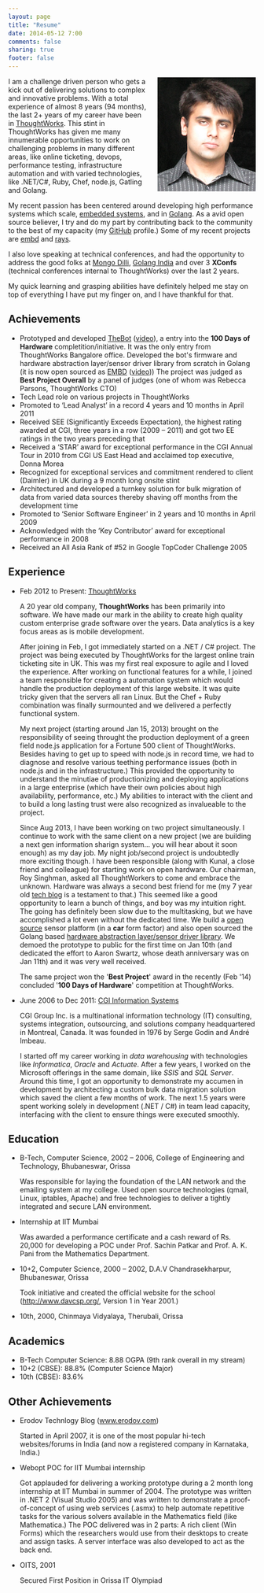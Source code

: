 ```yaml
---
layout: page
title: "Resume"
date: 2014-05-12 7:00
comments: false
sharing: true
footer: false
---
```


<img src="/images/karan-misra.png" style="float: right; margin: 0 0 10px 20px" />

I am a challenge driven person who gets a kick out of delivering solutions to complex and innovative problems. With a total experience of almost 8 years (94 months), the last 2+ years of my career have been in [ThoughtWorks](http://www.thoughtworks.com/). This stint in ThoughtWorks has given me many innumerable opportunities to work on challenging problems in many different areas, like online ticketing, devops, performance testing, infrastructure automation and with varied technologies, like .NET/C#, Ruby, Chef, node.js, Gatling and Golang.

My recent passion has been centered around developing high performance systems which scale, [embedded systems](/framework/embd.html), and in [Golang](http://golang.org/). As a avid open source believer, I try and do my part by contributing back to the community to the best of my capacity (my [GitHub](https://github.com/kidoman) profile.) Some of my recent projects are [embd](https://github.com/kidoman/embd) and [rays](https://github.com/kidoman/rays).

I also love speaking at technical conferences, and had the opportunity to address the good folks at [Mongo Dilli](http://www.meetup.com/mongo-dilli/events/129611472/), [Golang India](http://www.meetup.com/Golang-India/events/155483972/) and over 3 **XConfs** (technical conferences internal to ThoughtWorks) over the last 2 years.

My quick learning and grasping abilities have definitely helped me stay on top of everything I have put my finger on, and I have thankful for that.

## Achievements

* Prototyped and developed [TheBot](http://kidoman.io/life/embd-behind-scenes.html) ([video](https://www.youtube.com/watch?v=iMXjkZ4B3EM)), a entry into the **100 Days of Hardware** completition/initiative. It was the only entry from ThoughtWorks Bangalore office. Developed the bot's firmware and hardware abstraction layer/sensor driver library from scratch in Golang (it is now open sourced as [EMBD](http://embd.kidoman.io/) ([video](http://embd.kidoman.io/#demo))) The project was judged as **Best Project Overall** by a panel of judges (one of whom was Rebecca Parsons, ThoughtWorks CTO)
* Tech Lead role on various projects in ThoughtWorks
* Promoted to ‘Lead Analyst’ in a record 4 years and 10 months in April 2011
* Received SEE (Significantly Exceeds Expectation), the highest rating awarded at CGI, three years in a row (2009 – 2011) and got two EE ratings in the two years preceding that
* Received a ‘STAR’ award for exceptional performance in the CGI Annual Tour in 2010 from CGI US East Head and acclaimed top executive, Donna Morea
* Recognized for exceptional services and commitment rendered to client (Daimler) in UK during a 9 month long onsite stint
* Architectured and developed a turnkey solution for bulk migration of data from varied data sources thereby shaving off months from the development time
* Promoted to ‘Senior Software Engineer’ in 2 years and 10 months in April 2009
* Acknowledged with the ‘Key Contributor’ award for exceptional performance in 2008
* Received an All Asia Rank of #52 in Google TopCoder Challenge 2005

## Experience

* Feb 2012 to Present: [ThoughtWorks](http://www.thoughtworks.com/)

  A 20 year old company, **ThoughtWorks** has been primarily into software. We have made our mark in the ability to create high quality custom enterprise grade software over the years. Data analytics is a key focus areas as is mobile development.

  After joining in Feb, I got immediately started on a .NET / C# project. The project was being executed by ThoughtWorks for the largest online train ticketing site in UK. This was my first real exposure to agile and I loved the experience. After working on functional features for a while, I joined a team responsible for creating a automation system which would handle the production deployment of this large website. It was quite tricky given that the servers all ran Linux. But the Chef + Ruby combination was finally surmounted and we delivered a perfectly functional system.

  My next project (starting around Jan 15, 2013) brought on the responsibility of seeing throught the production deployment of a green field node.js application for a Fortune 500 client of ThoughtWorks. Besides having to get up to speed with node.js in record time, we had to diagnose and resolve various teething performance issues (both in node.js and in the infrastructure.) This provided the opportunity to understand the minutiae of productionizing and deploying applications in a large enterprise (which have their own policies about high availability, performance, etc.) My abilities to interact with the client and to build a long lasting trust were also recognized as invalueable to the project.

  Since Aug 2013, I have been working on two project simultaneously. I continue to work with the same client on a new project (we are building a next gen information sharign system... you will hear about it soon enough) as my day job. My night job/second project is undoubtedly more exciting though. I have been responsible (along with Kunal, a close friend and colleague) for starting work on open hardware. Our chairman, Roy Singhman, asked all ThoughtWorkers to come and embrace the unknown. Hardware was always a second best friend for me (my 7 year old [tech blog](http://www.erodov.com) is a testament to that.) This seemed like a good opportunity to learn a bunch of things, and boy was my intuition right. The going has definitely been slow due to the multitasking, but we have accomplished a lot even without the dedicated time. We build a [open source](https://github.com/kidoman/thebot) sensor platform (in a **car** form factor) and also open sourced the Golang based [hardware abstraction layer/sensor driver library](/framework/embd.html). We demoed the prototype to public for the first time on Jan 10th (and dedicated the effort to Aaron Swartz, whose death anniversary was on Jan 11th) and it was very well received.

  The same project won the '**Best Project**' award in the recently (Feb '14) concluded '**100 Days of Hardware**' competition at ThoughtWorks.

* June 2006 to Dec 2011: [CGI Information Systems](http://www.cgi.com/)

  CGI Group Inc. is a multinational information technology (IT) consulting, systems integration, outsourcing, and solutions company headquartered in Montreal, Canada. It was founded in 1976 by Serge Godin and André Imbeau.

  I started off my career working in *data warehousing* with technologies like *Informatica*, *Oracle* and *Actuate*. After a few years, I worked on the Microsoft offerings in the same domain, like *SSIS* and *SQL Server*. Around this time, I got an opportunity to demonstrate my accumen in development by architecting a custom bulk data migration solution which saved the client a few months of work. The next 1.5 years were spent working solely in development (.NET / C#) in team lead capacity, interfacing with the client to ensure things were executed smoothly.

## Education

* B-Tech, Computer Science, 2002 – 2006, College of Engineering and Technology, Bhubaneswar, Orissa

  Was responsible for laying the foundation of the LAN network and the emailing system at my college. Used open source technologies (qmail, Linux, iptables, Apache) and free technologies to deliver a tightly integrated and secure LAN environment.

* Internship at IIT Mumbai

  Was awarded a performance certificate and a cash reward of Rs. 20,000 for developing a POC under Prof. Sachin Patkar and Prof. A. K. Pani from the Mathematics Department.

* 10+2, Computer Science, 2000 – 2002, D.A.V Chandrasekharpur, Bhubaneswar, Orissa

  Took initiative and created the official website for the school (http://www.davcsp.org/, Version 1 in Year 2001.)

* 10th, 2000, Chinmaya Vidyalaya, Therubali, Orissa

## Academics

* B-Tech Computer Science: 8.88 OGPA (9th rank overall in my stream)
* 10+2 (CBSE): 88.8% (Computer Science Major)
* 10th (CBSE): 83.6%

## Other Achievements

* Erodov Technlogy Blog (www.erodov.com)

  Started in April 2007, it is one of the most popular hi-tech websites/forums in India (and now a registered company in Karnataka, India.)

* Webopt POC for IIT Mumbai internship

  Got applauded for delivering a working prototype during a 2 month long internship at IIT Mumbai in summer of 2004. The prototype was written in .NET 2 (Visual Studio 2005) and was written to demonstrate a proof-of-concept of using web services (.asmx) to help automate repetitive tasks for the various solvers available in the Mathematics field (like Mathematica.) The POC delivered was in 2 parts: A rich client (Win Forms) which the researchers would use from their desktops to create and assign tasks. A server interface was also developed to act as the back end.

* OITS, 2001

  Secured First Position in Orissa IT Olympiad
